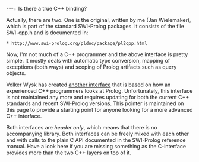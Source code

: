 ---+ Is there a true C++ binding?

Actually, there are two. One is the original, written by me (Jan
Wielemaker), which is part of the standard SWI-Prolog packages. It
consists of the file SWI-cpp.h and is documented in:

    * http://www.swi-prolog.org/pldoc/package/pl2cpp.html

Now, I'm not much of a C++ programmer and the above interface is pretty
simple. It mostly deals with automatic type conversion, mapping of
exceptions (both ways) and scoping of Prolog artifacts such as query
objects.

Volker Wysk has created [another
interface](http://www.volker-wysk.de/swiprolog-c++/index.html) that is
based on how an experienced C++ programmers looks at Prolog.
Unfortunately, this interface is not maintained any more and requires
updating for both the current C++ standards and recent SWI-Prolog
versions. This pointer is maintained on this page to provide a starting
point for anyone looking for a more advanced C++ interface.

Both interfaces are _header only_, which means that there is no
accompanying library. Both interfaces can be freely mixed with each
other and with calls to the plain C API documented in the SWI-Prolog
reference manual. Have a look here if you are missing something as the
C-interface provides more than the two C++ layers on top of it.
